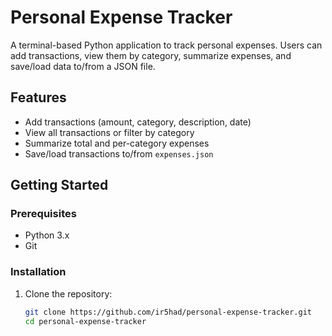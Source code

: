 # Personal Expense Tracker

A terminal-based Python application to track personal expenses. Users can add transactions, view them by category, summarize expenses, and save/load data to/from a JSON file.

## Features
- Add transactions (amount, category, description, date)
- View all transactions or filter by category
- Summarize total and per-category expenses
- Save/load transactions to/from `expenses.json`

## Getting Started

### Prerequisites
- Python 3.x
- Git

### Installation
1. Clone the repository:
   ```bash
   git clone https://github.com/ir5had/personal-expense-tracker.git
   cd personal-expense-tracker